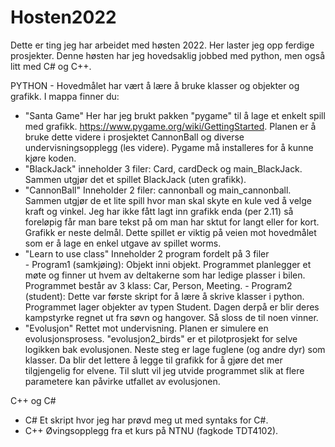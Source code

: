 # Hosten2022
Dette er ting jeg har arbeidet med høsten 2022. Her laster jeg opp ferdige prosjekter. Denne høsten har jeg hovedsaklig jobbed med python, men også litt med C# og C++. 

PYTHON - Hovedmålet har vært å lære å bruke klasser og objekter og grafikk. I mappa finner du:

- "Santa Game"
      Her har jeg brukt pakken "pygame" til å lage et enkelt spill med grafikk. https://www.pygame.org/wiki/GettingStarted. Planen er å bruke dette videre i prosjektet CannonBall og diverse undervisningsopplegg (les videre). Pygame må installeres for å kunne kjøre koden. 
- "BlackJack" 
      inneholder 3 filer: Card, cardDeck og main_BlackJack. Sammen utgjør det et spillet BlackJack (uten grafikk). 
- "CannonBall"
      Inneholder 2 filer: cannonball og main_cannonball. Sammen utgjør de et lite spill hvor man skal skyte en kule ved å velge kraft og vinkel. 
      Jeg har ikke fått lagt inn grafikk enda (per 2.11) så foreløpig får man bare tekst på om man har sktut for langt eller for kort. Grafikk er neste delmål.
      Dette spillet er viktig på veien mot hovedmålet som er å lage en enkel utgave av spillet worms. 
- "Learn to use class"
      Inneholder 2 program fordelt på 3 filer     
      - Program1 (samkjøing): Objekt inni objekt. Programmet planlegger et møte og finner ut hvem av deltakerne som har ledige plasser i bilen. 
      Programmet består av 3 klass: Car, Person, Meeting.
      - Program2 (student): Dette var første skript for å lære å skrive klasser i python. Programmet lager objekter av typen Student. Dagen derpå er blir deres 
      kampstyrke regnet ut fra søvn og hangover. Så sloss de til noen vinner. 
- "Evolusjon"
      Rettet mot undervisning. Planen er simulere en evolusjonsprosess. "evolusjon2_birds" er et pilotprosjekt for selve logikken bak evolusjonen. Neste steg er lage fuglene (og andre dyr) som klasser. Da blir det lettere å legge til grafikk for å gjøre det mer tilgjengelig for elvene. Til slutt vil jeg utvide programmet slik at flere parametere kan påvirke utfallet av evolusjonen. 
 
C++ og C#
- C# 
      Et skript hvor jeg har prøvd meg ut med syntaks for C#.
- C++
      Øvingsopplegg fra et kurs på NTNU (fagkode TDT4102).


     
      
